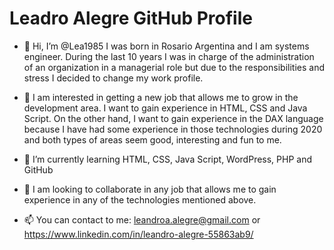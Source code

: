 # Leadro Alegre GitHub Profile
- 👋 Hi, I’m @Lea1985 I was born in Rosario Argentina and I am systems engineer. During the last 10 years I was in charge of the administration of an organization in a managerial role but due to the responsibilities and stress I decided to change my work profile.
- 👀 I am interested in getting a new job that allows me to grow in the development area. I want to gain experience in HTML, CSS and Java Script. On the other hand, I want to gain experience in the DAX language because I have had some experience in those technologies during 2020 and both types of areas seem good, interesting and fun to me.

- 🌱 I’m currently learning HTML, CSS, Java Script, WordPress, PHP and GitHub
- 💞️ I am looking to collaborate in any job that allows me to gain experience in any of the technologies mentioned above.
- 📫 You can contact to me: leandroa.alegre@gmail.com or https://www.linkedin.com/in/leandro-alegre-55863ab9/

<!---
Lea1985/Lea1985 is a ✨ special ✨ repository because its `README.md` (this file) appears on your GitHub profile.
You can click the Preview link to take a look at your changes.
--->
